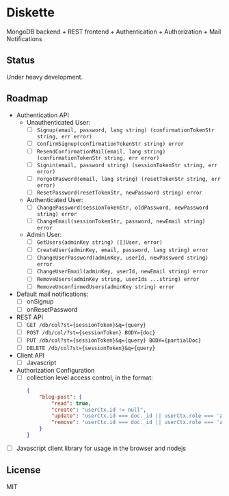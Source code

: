 # Diskette

MongoDB backend + REST frontend + Authentication + Authorization + Mail Notifications

## Status

Under heavy development.

## Roadmap

- Authentication API
    - Unauthenticated User:
        - [ ] `Signup(email, password, lang string) (confirmationTokenStr string, err error)`
        - [ ] `ConfirmSignup(confirmationTokenStr string) error`
        - [ ] `ResendConfirmationMail(email, lang string) (confirmationTokenStr string, err error)`
        - [ ] `Signin(email, password string) (sessionTokenStr string, err error)`
        - [ ] `ForgotPasword(email, lang string) (resetTokenStr string, err error)`
        - [ ] `ResetPassword(resetTokenStr, newPassword string) error`
    - Authenticated User:
        - [ ] `ChangePassword(sessionTokenStr, oldPassword, newPassword string) error`
        - [ ] `ChangeEmail(sessionTokenStr, password, newEmail string) error`
    - Admin User:
        - [ ] `GetUsers(adminKey string) ([]User, error)`
        - [ ] `CreateUser(adminKey, email, password, lang string) error`
        - [ ] `ChangeUserPassword(adminKey, userId, newPassword string) error`
        - [ ] `ChangeUserEmail(adminKey, userId, newEmail string) error`
        - [ ] `RemoveUsers(adminKey string, userIds ...string) error`
        - [ ] `RemoveUnconfirmedUsers(adminKey string) error`
- Default mail notifications:
    - [ ] onSignup
    - [ ] onResetPassword
- REST API
    - [ ] `GET /db/col?st={sessionToken}&q={query}`
    - [ ] `POST /db/col/?st={sessionToken} BODY={doc}`
    - [ ] `PUT /db/col?st={sessionToken}&q={query} BODY={partialDoc}`
    - [ ] `DELETE /db/col?st={sessionToken}&q={query}`
- Client API
    - [ ] Javascript
- Authorization Configuration
    - [ ] collection level access control, in the format:
        ```json
        {
            "blog-post": {
                "read": true,
                "create": "userCtx.id != null",
                "update": "userCtx.id === doc._id || userCtx.role === 'admin'",
                "remove": "userCtx.id === doc._id || userCtx.role === 'admin'"
            }
        }
        ```
- [ ] Javascript client library for usage in the browser and nodejs

## License

MIT
